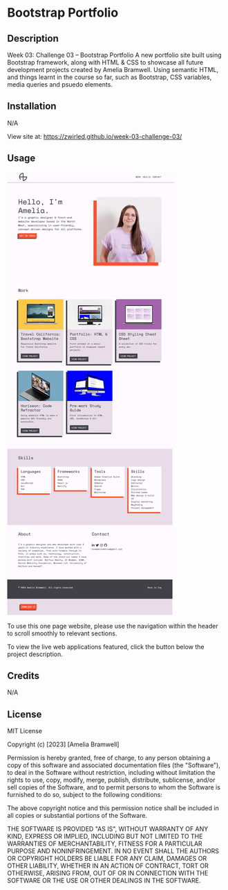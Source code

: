 # Bootstrap Portfolio

## Description

Week 03: Challenge 03 – Bootstrap Portfolio
A new portfolio site built using Bootstrap framework, along with HTML & CSS to showcase all future development projects created by Amelia Bramwell. Using semantic HTML, and things learnt in the course so far, such as Bootstrap, CSS variables, media queries and psuedo elements.

## Installation

N/A

View site at: https://zwirled.github.io/week-03-challenge-03/

## Usage

![screenshot of Amelia Bramwell's Bootstrap portfolio site](assets/images/screenshot.png)

To use this one page website, please use the navigation within the header to scroll smoothly to relevant sections.

To view the live web applications featured, click the button below the project description.

## Credits

N/A

## License

MIT License

Copyright (c) [2023] [Amelia Bramwell]

Permission is hereby granted, free of charge, to any person obtaining a copy of this software and associated documentation files (the "Software"), to deal in the Software without restriction, including without limitation the rights to use, copy, modify, merge, publish, distribute, sublicense, and/or sell copies of the Software, and to permit persons to whom the Software is furnished to do so, subject to the following conditions:

The above copyright notice and this permission notice shall be included in all copies or substantial portions of the Software.

THE SOFTWARE IS PROVIDED "AS IS", WITHOUT WARRANTY OF ANY KIND, EXPRESS OR IMPLIED, INCLUDING BUT NOT LIMITED TO THE WARRANTIES OF MERCHANTABILITY, FITNESS FOR A PARTICULAR PURPOSE AND NONINFRINGEMENT. IN NO EVENT SHALL THE
AUTHORS OR COPYRIGHT HOLDERS BE LIABLE FOR ANY CLAIM, DAMAGES OR OTHER LIABILITY, WHETHER IN AN ACTION OF CONTRACT, TORT OR OTHERWISE, ARISING FROM, OUT OF OR IN CONNECTION WITH THE SOFTWARE OR THE USE OR OTHER DEALINGS IN THE SOFTWARE.
